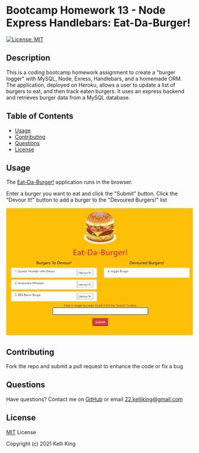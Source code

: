 # Bootcamp Homework 13 - Node Express Handlebars: Eat-Da-Burger!

[![License: MIT](https://img.shields.io/badge/License-MIT-yellow.svg)](https://opensource.org/licenses/MIT)
## Description
This is a coding bootcamp homework assignment to create a "burger logger" with MySQL, Node, Exress, Handlebars, and a homemade ORM. The application, deployed on Heroku, allows a user to update a list of burgers to eat, and then track eaten burgers.  It uses an express backend and retrieves burger data from a MySQL database.


## Table of Contents
* [Usage](#Usage)
* [Contributing](#Contributing)
* [Questions](#Questions)
* [License](#License)

## Usage
The [Eat-Da-Burger!](https://whispering-thicket-86767.herokuapp.com/) application runs in the browser.

Enter a burger you want to eat and click the "Submit" button.  Click the "Devour It!" button to add a burger to the "Devoured Burgers!" list

![Eat-Da-Burger Demo](./public/assets/eat-da-burger-demo.gif)


## Contributing
Fork the repo and submit a pull request to enhance the code or fix a bug

## Questions
Have questions?  Contact me on [GitHub](https://github.com/thorgriffs) or email <22.kelliking@gmail.com>

## License

[MIT](https://github.com/thorgriffs/burger/blob/main/LICENSE) License

Copyright (c) 2021 Kelli King
